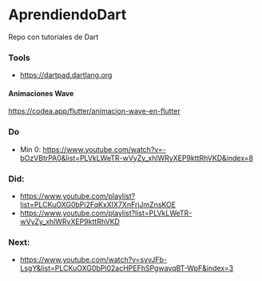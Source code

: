 # AprendiendoDart
Repo con tutoriales de Dart

### Tools 
- https://dartpad.dartlang.org

#### Animaciones Wave
https://codea.app/flutter/animacion-wave-en-flutter

### Do
- Min 0: https://www.youtube.com/watch?v=-bOzVBtrPA0&list=PLVkLWeTR-wVyZy_xhlWRyXEP9kttRhVKD&index=8 

### Did: 
- https://www.youtube.com/playlist?list=PLCKuOXG0bPi2FqKxXIX7XnFriJmZnsKOE
- https://www.youtube.com/playlist?list=PLVkLWeTR-wVyZy_xhlWRyXEP9kttRhVKD

### Next:
- https://www.youtube.com/watch?v=svvJFb-LsgY&list=PLCKuOXG0bPi02acHPEFhSPgwayqBT-WpF&index=3
